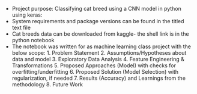 - Project purpose: Classifying cat breed using a CNN model in python using keras: 
- System requirements and package versions can be found in the titled text file
- Cat breeds data can be downloaded from kaggle- the shell link is in the python notebook
- The notebook was written for as machine learning class project with the below scope:
      1. Problem Statement
      2. Assumptions/Hypotheses about data and model
      3. Exploratory Data Analysis
      4. Feature Engineering & Transformations
      5. Proposed Approaches (Model) with checks for overfitting/underfitting
      6. Proposed Solution (Model Selection) with regularization, if needed
      7. Results (Accuracy) and Learnings from the methodology
      8. Future Work

